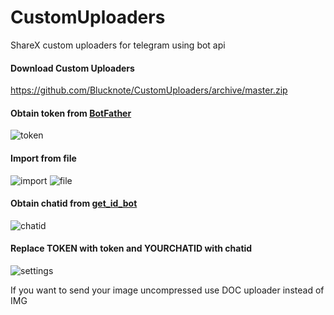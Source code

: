 # CustomUploaders
ShareX custom uploaders for telegram using bot api

#### Download Custom Uploaders 
https://github.com/Blucknote/CustomUploaders/archive/master.zip

#### Obtain token from [BotFather](https://t.me/BotFather)
![token](https://imgur.com/rgjUmS2.png)

#### Import from file
![import](https://imgur.com/nUlhhfX.png)
![file](https://imgur.com/vSx4gwG.png)

#### Obtain chatid from [get_id_bot](https://t.me/get_id_bot)
![chatid](https://imgur.com/QeBCtEQ.png)

#### Replace TOKEN with token and YOURCHATID with chatid
![settings](https://imgur.com/nFgJy9T.png)


If you want to send your image uncompressed use DOC uploader instead of IMG
